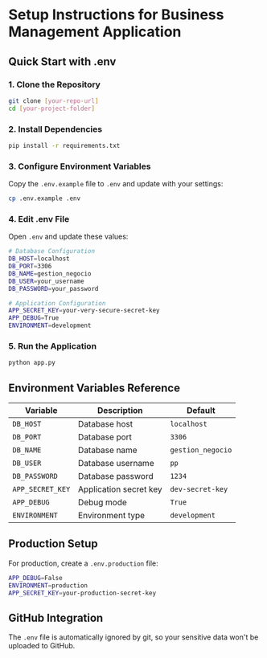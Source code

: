 # Setup Instructions for Business Management Application

## **Quick Start with .env**

### **1. Clone the Repository**
```bash
git clone [your-repo-url]
cd [your-project-folder]
```

### **2. Install Dependencies**
```bash
pip install -r requirements.txt
```

### **3. Configure Environment Variables**
Copy the `.env.example` file to `.env` and update with your settings:

```bash
cp .env.example .env
```

### **4. Edit .env File**
Open `.env` and update these values:
```bash
# Database Configuration
DB_HOST=localhost
DB_PORT=3306
DB_NAME=gestion_negocio
DB_USER=your_username
DB_PASSWORD=your_password

# Application Configuration
APP_SECRET_KEY=your-very-secure-secret-key
APP_DEBUG=True
ENVIRONMENT=development
```

### **5. Run the Application**
```bash
python app.py
```

## **Environment Variables Reference**

| Variable | Description | Default |
|----------|-------------|---------|
| `DB_HOST` | Database host | `localhost` |
| `DB_PORT` | Database port | `3306` |
| `DB_NAME` | Database name | `gestion_negocio` |
| `DB_USER` | Database username | `pp` |
| `DB_PASSWORD` | Database password | `1234` |
| `APP_SECRET_KEY` | Application secret key | `dev-secret-key` |
| `APP_DEBUG` | Debug mode | `True` |
| `ENVIRONMENT` | Environment type | `development` |

## **Production Setup**
For production, create a `.env.production` file:
```bash
APP_DEBUG=False
ENVIRONMENT=production
APP_SECRET_KEY=your-production-secret-key
```

## **GitHub Integration**
The `.env` file is automatically ignored by git, so your sensitive data won't be uploaded to GitHub.
